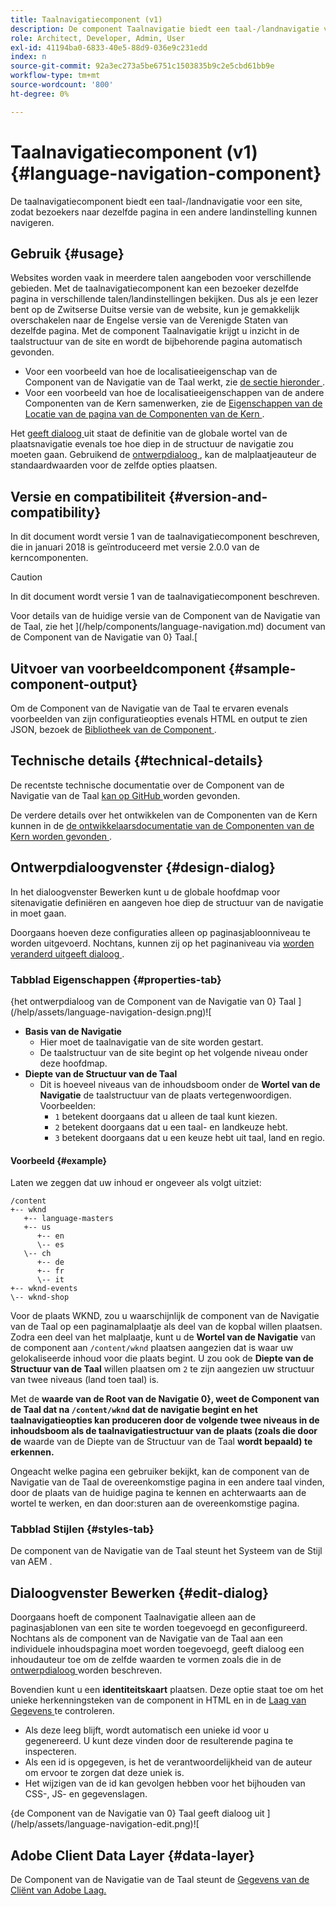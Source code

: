 ```yaml
---
title: Taalnavigatiecomponent (v1)
description: De component Taalnavigatie biedt een taal-/landnavigatie voor een site, zodat bezoekers naar dezelfde pagina in een andere landinstelling kunnen navigeren.
role: Architect, Developer, Admin, User
exl-id: 41194ba0-6833-40e5-88d9-036e9c231edd
index: n
source-git-commit: 92a3ec273a5be6751c1503835b9c2e5cbd61bb9e
workflow-type: tm+mt
source-wordcount: '800'
ht-degree: 0%

---
```



# Taalnavigatiecomponent (v1) {#language-navigation-component}

De taalnavigatiecomponent biedt een taal-/landnavigatie voor een site, zodat bezoekers naar dezelfde pagina in een andere landinstelling kunnen navigeren.

## Gebruik {#usage}

Websites worden vaak in meerdere talen aangeboden voor verschillende gebieden. Met de taalnavigatiecomponent kan een bezoeker dezelfde pagina in verschillende talen/landinstellingen bekijken. Dus als je een lezer bent op de Zwitserse Duitse versie van de website, kun je gemakkelijk overschakelen naar de Engelse versie van de Verenigde Staten van dezelfde pagina. Met de component Taalnavigatie krijgt u inzicht in de taalstructuur van de site en wordt de bijbehorende pagina automatisch gevonden.

* Voor een voorbeeld van hoe de localisatieeigenschap van de Component van de Navigatie van de Taal werkt, zie [ de sectie hieronder ](#example).
* Voor een voorbeeld van hoe de localisatieeigenschappen van de andere Componenten van de Kern samenwerken, zie de [ Eigenschappen van de Locatie van de pagina van de Componenten van de Kern ](/help/get-started/localization.md).

Het [ geeft dialoog ](#edit-dialog) uit staat de definitie van de globale wortel van de plaatsnavigatie evenals toe hoe diep in de structuur de navigatie zou moeten gaan. Gebruikend de [ ontwerpdialoog ](#design-dialog), kan de malplaatjeauteur de standaardwaarden voor de zelfde opties plaatsen.

## Versie en compatibiliteit {#version-and-compatibility}

In dit document wordt versie 1 van de taalnavigatiecomponent beschreven, die in januari 2018 is geïntroduceerd met versie 2.0.0 van de kerncomponenten.

>[!CAUTION]
>
>In dit document wordt versie 1 van de taalnavigatiecomponent beschreven.
>
>Voor details van de huidige versie van de Component van de Navigatie van de Taal, zie het ](/help/components/language-navigation.md) document van de Component van de Navigatie van 0} Taal.[

## Uitvoer van voorbeeldcomponent {#sample-component-output}

Om de Component van de Navigatie van de Taal te ervaren evenals voorbeelden van zijn configuratieopties evenals HTML en output te zien JSON, bezoek de [ Bibliotheek van de Component ](https://adobe.com/go/aem_cmp_library_langnav).

## Technische details {#technical-details}

De recentste technische documentatie over de Component van de Navigatie van de Taal [ kan op GitHub ](https://adobe.com/go/aem_cmp_tech_langnav_v1) worden gevonden.

De verdere details over het ontwikkelen van de Componenten van de Kern kunnen in de [ de ontwikkelaarsdocumentatie van de Componenten van de Kern worden gevonden ](/help/developing/overview.md).

## Ontwerpdialoogvenster {#design-dialog}

In het dialoogvenster Bewerken kunt u de globale hoofdmap voor sitenavigatie definiëren en aangeven hoe diep de structuur van de navigatie in moet gaan.

Doorgaans hoeven deze configuraties alleen op paginasjabloonniveau te worden uitgevoerd. Nochtans, kunnen zij op het paginaniveau via [ worden veranderd uitgeeft dialoog ](#edit-dialog).

### Tabblad Eigenschappen {#properties-tab}

{het ontwerpdialoog van de Component van de Navigatie van 0} Taal ](/help/assets/language-navigation-design.png)![

* **Basis van de Navigatie**
   * Hier moet de taalnavigatie van de site worden gestart.
   * De taalstructuur van de site begint op het volgende niveau onder deze hoofdmap.
* **Diepte van de Structuur van de Taal**
   * Dit is hoeveel niveaus van de inhoudsboom onder de **Wortel van de Navigatie** de taalstructuur van de plaats vertegenwoordigen. Voorbeelden:
      * `1` betekent doorgaans dat u alleen de taal kunt kiezen.
      * `2` betekent doorgaans dat u een taal- en landkeuze hebt.
      * `3` betekent doorgaans dat u een keuze hebt uit taal, land en regio.

#### Voorbeeld {#example}

Laten we zeggen dat uw inhoud er ongeveer als volgt uitziet:

```
/content
+-- wknd
   +-- language-masters
   +-- us
      +-- en
      \-- es
   \-- ch
      +-- de
      +-- fr
      \-- it
+-- wknd-events
\-- wknd-shop
```

Voor de plaats WKND, zou u waarschijnlijk de component van de Navigatie van de Taal op een paginamalplaatje als deel van de kopbal willen plaatsen. Zodra een deel van het malplaatje, kunt u de **Wortel van de Navigatie** van de component aan `/content/wknd` plaatsen aangezien dat is waar uw gelokaliseerde inhoud voor die plaats begint. U zou ook de **Diepte van de Structuur van de Taal** willen plaatsen om `2` te zijn aangezien uw structuur van twee niveaus (land toen taal) is.

Met de **waarde van de Root van de Navigatie 0}, weet de Component van de Taal dat na `/content/wknd` dat de navigatie begint en het taalnavigatieopties kan produceren door de volgende twee niveaus in de inhoudsboom als de taalnavigatiestructuur van de plaats (zoals die door de** waarde van de Diepte van de Structuur van de Taal **wordt bepaald) te erkennen.**

Ongeacht welke pagina een gebruiker bekijkt, kan de component van de Navigatie van de Taal de overeenkomstige pagina in een andere taal vinden, door de plaats van de huidige pagina te kennen en achterwaarts aan de wortel te werken, en dan door:sturen aan de overeenkomstige pagina.

### Tabblad Stijlen {#styles-tab}

De component van de Navigatie van de Taal steunt het Systeem van de Stijl van AEM [ ](/help/get-started/authoring.md#component-styling).

## Dialoogvenster Bewerken {#edit-dialog}

Doorgaans hoeft de component Taalnavigatie alleen aan de paginasjablonen van een site te worden toegevoegd en geconfigureerd. Nochtans als de component van de Navigatie van de Taal aan een individuele inhoudspagina moet worden toegevoegd, geeft dialoog een inhoudauteur toe om de zelfde waarden te vormen zoals die in de [ ontwerpdialoog ](#design-dialog) worden beschreven.

Bovendien kunt u een **identiteitskaart** plaatsen. Deze optie staat toe om het unieke herkenningsteken van de component in HTML en in de [ Laag van Gegevens ](/help/developing/data-layer/overview.md) te controleren.

* Als deze leeg blijft, wordt automatisch een unieke id voor u gegenereerd. U kunt deze vinden door de resulterende pagina te inspecteren.
* Als een id is opgegeven, is het de verantwoordelijkheid van de auteur om ervoor te zorgen dat deze uniek is.
* Het wijzigen van de id kan gevolgen hebben voor het bijhouden van CSS-, JS- en gegevenslagen.

{de Component van de Navigatie van 0} Taal geeft dialoog uit ](/help/assets/language-navigation-edit.png)![

## Adobe Client Data Layer {#data-layer}

De Component van de Navigatie van de Taal steunt de [ Gegevens van de Cliënt van Adobe Laag.](/help/developing/data-layer/overview.md)
